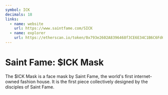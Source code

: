 ```yaml
---
symbol: ICK
decimals: 18
links:
  - name: website
    url: https://www.saintfame.com/SICK
  - name: explorer
    url: https://etherscan.io/token/0x793e2602A8396468f3CE6E34C1B6C6Fd6D985bAD
---
```


# Saint Fame: $ICK Mask

The $ICK Mask is a face mask by Saint Fame, the world's first internet-owned fashion house. It is the first piece collectively designed by the disciples of Saint Fame.
